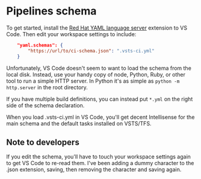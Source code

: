 # Pipelines schema

To get started, install the [Red Hat YAML language server](https://github.com/redhat-developer/yaml-language-server) extension to VS Code.
Then edit your workspace settings to include:

```json
    "yaml.schemas": {
        "https://url/to/ci-schema.json": ".vsts-ci.yml"
    }
```

Unfortunately, VS Code doesn't seem to want to load the schema from the local disk.
Instead, use your handy copy of node, Python, Ruby, or other tool to run a simple HTTP server.
In Python it's as simple as `python -m http.server` in the root directory.

If you have multiple build definitions, you can instead put `*.yml` on the right side of the schema declaration.

When you load .vsts-ci.yml in VS Code, you'll get decent Intellisense for the main schema and the default tasks installed on VSTS/TFS.

## Note to developers

If you edit the schema, you'll have to touch your workspace settings again to get VS Code to re-read them.
I've been adding a dummy character to the .json extension, saving, then removing the character and saving again.
